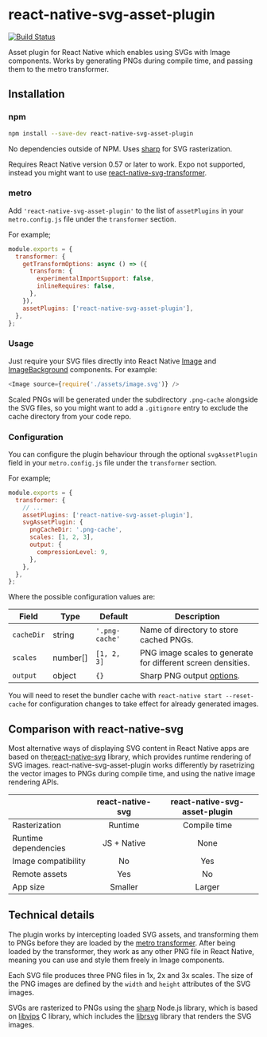 # react-native-svg-asset-plugin

[![Build Status](https://travis-ci.org/aeirola/react-native-svg-asset-plugin.svg?branch=master)](https://travis-ci.org/aeirola/react-native-svg-asset-plugin)

Asset plugin for React Native which enables using SVGs with Image components. Works by generating PNGs during compile time, and passing them to the metro transformer.


## Installation

### npm

```bash
npm install --save-dev react-native-svg-asset-plugin
```

No dependencies outside of NPM. Uses [sharp](https://github.com/lovell/sharp) for SVG rasterization.

Requires React Native version 0.57 or later to work. Expo not supported, instead you might want to use [react-native-svg-transformer](https://github.com/kristerkari/react-native-svg-transformer).

### metro

Add `'react-native-svg-asset-plugin'` to the list of `assetPlugins` in your `metro.config.js` file under the `transformer` section.

For example;

```javascript
module.exports = {
  transformer: {
    getTransformOptions: async () => ({
      transform: {
        experimentalImportSupport: false,
        inlineRequires: false,
      },
    }),
    assetPlugins: ['react-native-svg-asset-plugin'],
  },
};
```

### Usage

Just require your SVG files directly into React Native [Image](https://facebook.github.io/react-native/docs/image) and [ImageBackground](https://facebook.github.io/react-native/docs/imagebackground) components. For example:

```javascript
<Image source={require('./assets/image.svg')} />
```

Scaled PNGs will be generated under the subdirectory `.png-cache` alongside the SVG files, so you might want to add a `.gitignore` entry to exclude the cache directory from your code repo.


### Configuration

You can configure the plugin behaviour through the optional `svgAssetPlugin` field in your `metro.config.js` file under the `transformer` section.

For example;

```javascript
module.exports = {
  transformer: {
    // ...
    assetPlugins: ['react-native-svg-asset-plugin'],
    svgAssetPlugin: {
      pngCacheDir: '.png-cache',
      scales: [1, 2, 3],
      output: {
        compressionLevel: 9,
      },
    },
  },
};
```

Where the possible configuration values are:

| Field      | Type     | Default        | Description                       |
|------------|----------|----------------|-----------------------------------|
| `cacheDir` | string   | `'.png-cache'` | Name of directory to store cached PNGs. |
| `scales`   | number[] | `[1, 2, 3]`    | PNG image scales to generate for different screen densities. |
| `output`   | object   | `{}`           | Sharp PNG output [options](http://sharp.pixelplumbing.com/en/v0.22.1/api-output/#png). |

You will need to reset the bundler cache with `react-native start --reset-cache` for configuration changes to take effect for already generated images.


## Comparison with react-native-svg

Most alternative ways of displaying SVG content in React Native apps are based on the[react-native-svg](https://github.com/react-native-community/react-native-svg) library, which provides runtime rendering of SVG images. react-native-svg-asset-plugin works differently by rasetrizing the vector images to PNGs during compile time, and using the native image rendering APIs.

|                      |  react-native-svg  |  react-native-svg-asset-plugin  |
|----------------------|:------------------:|:-------------------------------:|
| Rasterization        |  Runtime           |  Compile time                   |
| Runtime dependencies |  JS + Native       |  None                           |
| Image compatibility  |  No                |  Yes                            |
| Remote assets        |  Yes               |  No                             |
| App size             |  Smaller           |  Larger                         |


## Technical details

The plugin works by intercepting loaded SVG assets, and transforming them to PNGs before they are loaded by the [metro transformer](https://facebook.github.io/metro/docs/en/concepts#transformation). After being loaded by the transformer, they work as any other PNG file in React Native, meaning you can use and style them freely in Image components.

Each SVG file produces three PNG files in 1x, 2x and 3x scales. The size of the PNG images are defined by the `width` and `height` attributes of the SVG images.

SVGs are rasterized to PNGs using the [sharp](https://github.com/lovell/sharp) Node.js library, which is based on [libvips](https://github.com/libvips/libvips) C library, which includes the [librsvg](https://github.com/GNOME/librsvg) library that renders the SVG images.
